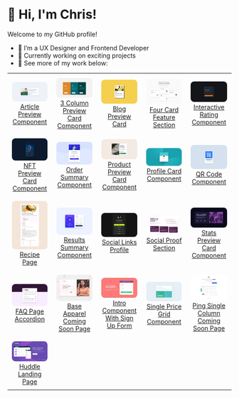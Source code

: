 # 👋 Hi, I'm Chris!  
Welcome to my GitHub profile!  

- 🌱 I’m a UX Designer and Frontend Developer  
- 🔭 Currently working on exciting projects  
- 💼 See more of my work below:

<table>
  <tr>
    <td align="center" style="padding: 10px;">
      <a href="https://github.com/chrisbk9674/article-preview-component" target="_blank">
        <img src="https://github.com/chrisbk9674/chrisbk9674/raw/main/images/desktop-design-article-preview-component.jpg" alt="Christopher Alvarez UX Project – View the Article Preview Component" style="width: 200px; border-radius: 8px;"><br>
        <div>Article Preview Component</div>
      </a>
    </td>
    <td align="center" style="padding: 10px;">
      <a href="https://github.com/chrisbk9674/3-column-preview-card-component" target="_blank">
        <img src="https://github.com/chrisbk9674/chrisbk9674/raw/main/images/desktop-design-3-column.jpg" alt="Christopher Alvarez UX Project – View the 3 Column Preview Card Component" style="width: 200px; border-radius: 8px;"><br>
        <div>3 Column Preview Card Component</div>
      </a>
    </td>
    <td align="center" style="padding: 10px;">
      <a href="https://github.com/chrisbk9674/blog-preview-card" target="_blank">
        <img src="https://github.com/chrisbk9674/chrisbk9674/raw/main/images/desktop-design-blog-preview-card.jpg" alt="Christopher Alvarez UX Project – View the Blog Preview Card" style="width: 200px; border-radius: 8px;"><br>
        <div>Blog Preview Card</div>
      </a>
    </td>
    <td align="center" style="padding: 10px;">
      <a href="https://github.com/chrisbk9674/four-card-feature-section" target="_blank">
        <img src="https://github.com/chrisbk9674/chrisbk9674/raw/main/images/desktop-design-four-card-feature-section.jpg" alt="Christopher Alvarez UX Project – View the Four Card Feature Section" style="width: 200px; border-radius: 8px;"><br>
        <div>Four Card Feature Section</div>
      </a>
    </td>
    <td align="center" style="padding: 10px;">
      <a href="https://github.com/chrisbk9674/interactive-rating-component" target="_blank">
        <img src="https://github.com/chrisbk9674/chrisbk9674/raw/main/images/desktop-design-interactive-rating-component.jpg" alt="Christopher Alvarez UX Project – View the Interactive Rating Component" style="width: 200px; border-radius: 8px;"><br>
        <div>Interactive Rating Component</div>
      </a>
    </td>
  </tr>
  <tr>
    <td align="center" style="padding: 10px;">
      <a href="https://github.com/chrisbk9674/nft-preview-card-component" target="_blank">
        <img src="https://github.com/chrisbk9674/chrisbk9674/raw/main/images/desktop-design-nft-preview-card-component.jpg" alt="Christopher Alvarez UX Project – View the NFT Preview Card Component" style="width: 200px; border-radius: 8px;"><br>
        <div>NFT Preview Card Component</div>
      </a>
    </td>
     <td align="center" style="padding: 10px;">
      <a href="https://github.com/chrisbk9674/order-summary-component" target="_blank">
        <img src="https://github.com/chrisbk9674/chrisbk9674/raw/main/images/desktop-design-order-summary-component.jpg" alt="Christopher Alvarez UX Project – View the Order Summary Component" style="width: 200px; border-radius: 8px;"><br>
        <div>Order Summary Component</div>
      </a>
    </td>
     <td align="center" style="padding: 10px;">
      <a href="https://github.com/chrisbk9674/product-preview-card-component" target="_blank">
        <img src="https://github.com/chrisbk9674/chrisbk9674/raw/main/images/desktop-design-product-preview-card-component.jpg" alt="Christopher Alvarez UX Project – View the Product Preview Card Component" style="width: 200px; border-radius: 8px;"><br>
        <div>Product Preview Card Component</div>
      </a>
    </td>
     <td align="center" style="padding: 10px;">
      <a href="https://github.com/chrisbk9674/profile-card-component" target="_blank">
        <img src="https://github.com/chrisbk9674/chrisbk9674/raw/main/images/desktop-design-profile-card-component.jpg" alt="Christopher Alvarez UX Project – View the Profile Card Component" style="width: 200px; border-radius: 8px;"><br>
        <div>Profile Card Component</div>
      </a>
    </td>
     <td align="center" style="padding: 10px;">
      <a href="https://github.com/chrisbk9674/qr-code-component" target="_blank">
        <img src="https://github.com/chrisbk9674/chrisbk9674/raw/main/images/desktop-design-qr-code-component.jpg" alt="Christopher Alvarez UX Project – View the QR Code Component" style="width: 200px; border-radius: 8px;"><br>
        <div>QR Code Component</div>
      </a>
    </td>
  </tr>
  <tr>
    <td align="center" style="padding: 10px;">
      <a href="https://github.com/chrisbk9674/recipe-page" target="_blank">
        <img src="https://github.com/chrisbk9674/chrisbk9674/raw/main/images/desktop-design-recipe-page.jpg" alt="Christopher Alvarez UX Project – View the Recipe Page" style="width: 200px; border-radius: 8px;"><br>
        <div>Recipe Page</div>
      </a>
    </td>
     <td align="center" style="padding: 10px;">
      <a href="https://github.com/chrisbk9674/results-summary-component" target="_blank">
        <img src="https://github.com/chrisbk9674/chrisbk9674/raw/main/images/desktop-design-results-summary-component.jpg" alt="Christopher Alvarez UX Project – View the Results Summary Component" style="width: 200px; border-radius: 8px;"><br>
        <div>Results Summary Component</div>
      </a>
    </td>
     <td align="center" style="padding: 10px;">
      <a href="https://github.com/chrisbk9674/social-links-profile" target="_blank">
        <img src="https://github.com/chrisbk9674/chrisbk9674/raw/main/images/desktop-design-social-links-profile.jpg" alt="Christopher Alvarez UX Project – View the Social Links Profile" style="width: 200px; border-radius: 8px;"><br>
        <div>Social Links Profile</div>
      </a>
    </td>
     <td align="center" style="padding: 10px;">
      <a href="https://github.com/chrisbk9674/social-proof-section" target="_blank">
        <img src="https://github.com/chrisbk9674/chrisbk9674/raw/main/images/desktop-design-social-proof-section.jpg" alt="Christopher Alvarez UX Project – View the Social Proof Section" style="width: 200px; border-radius: 8px;"><br>
        <div>Social Proof Section</div>
      </a>
    </td>
      <td align="center" style="padding: 10px;">
      <a href="https://github.com/chrisbk9674/stats-preview-card-component" target="_blank">
        <img src="https://github.com/chrisbk9674/chrisbk9674/raw/main/images/desktop-design-stats-preview-card-component.jpg" alt="Christopher Alvarez UX Project – View the Stats Preview Card Component" style="width: 200px; border-radius: 8px;"><br>
        <div>Stats Preview Card Component</div>
      </a>
    </td>
  </tr>
  <tr>
        <td align="center" style="padding: 10px;">
      <a href="https://github.com/chrisbk9674/faq-accordion" target="_blank">
        <img src="https://github.com/chrisbk9674/chrisbk9674/raw/main/images/desktop-design-faq-accordian.jpg" alt="Christopher Alvarez UX Project – View the FAQ Page Accordion" style="width: 200px; border-radius: 8px;"><br>
        <div>FAQ Page Accordion</div>
      </a>
    </td>
        <td align="center" style="padding: 10px;">
      <a href="https://github.com/chrisbk9674/base-apparel-coming-soon-page" target="_blank">
        <img src="https://github.com/chrisbk9674/chrisbk9674/raw/main/images/desktop-design-base-apparel-coming-soon-page.jpg" alt="Christopher Alvarez UX Project – View the Base Apparel Coming Soon Page" style="width: 200px; border-radius: 8px;"><br>
        <div>Base Apparel Coming Soon Page</div>
      </a>
    </td>
        <td align="center" style="padding: 10px;">
      <a href="https://github.com/chrisbk9674/intro-component-with-sign-up-form" target="_blank">
        <img src="https://github.com/chrisbk9674/chrisbk9674/raw/main/images/desktop-design-intro-component-with-sign-up-form.jpg" alt="Christopher Alvarez UX Project – View the Component With Sign Up Form" style="width: 200px; border-radius: 8px;"><br>
        <div>Intro Component With Sign Up Form</div>
      </a>
    </td>
        <td align="center" style="padding: 10px;">
      <a href="https://github.com/chrisbk9674/single-price-grid-component" target="_blank">
        <img src="https://github.com/chrisbk9674/chrisbk9674/raw/main/images/desktop-design-single-price-grid-component.jpg" alt="Christopher Alvarez UX Project – View the Single Price Grid Component" style="width: 200px; border-radius: 8px;"><br>
        <div>Single Price Grid Component</div>
      </a>
    </td>
        <td align="center" style="padding: 10px;">
      <a href="https://github.com/chrisbk9674/ping-single-column-coming-soon-page" target="_blank">
        <img src="https://github.com/chrisbk9674/chrisbk9674/raw/main/images/desktop-design-ping-single-column-coming-soon-page.jpg" alt="Christopher Alvarez UX Project – View the Ping Single Column Coming Soon Page" style="width: 200px; border-radius: 8px;"><br>
        <div>Ping Single Column Coming Soon Page</div>
      </a>
    </td>
  </tr>
    <tr>
        <td align="center" style="padding: 10px;">
      <a href="https://github.com/chrisbk9674/huddle-landing-page" target="_blank">
        <img src="https://github.com/chrisbk9674/chrisbk9674/raw/main/images/desktop-design-huddle-landing-page.jpg" alt="Christopher Alvarez UX Project – View the Huddle Landing Page" style="width: 200px; border-radius: 8px;"><br>
        <div>Huddle Landing Page</div>
      </a>
    </td>
      
  </tr>
</table>


<!-- GitHub Stats Section - Uncomment if needed
## 📈 GitHub Stats  

<table>
  <tr>
    <td><img src="https://github-readme-stats.vercel.app/api?username=chrisbk9674&show_icons=true&theme=tokyonight" height="150"/></td>
    <td><img src="https://github-readme-stats.vercel.app/api/top-langs/?username=chrisbk9674&layout=compact&theme=tokyonight" height="150"/></td>
  </tr>
</table>
-->
